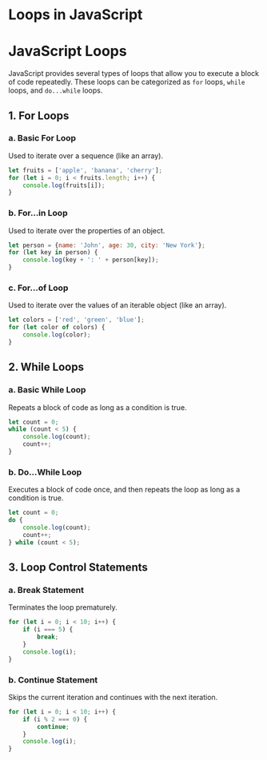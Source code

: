 
Loops in JavaScript
===================

# JavaScript Loops


JavaScript provides several types of loops that allow you to execute a block of code repeatedly. These loops can be categorized as `for` loops, `while` loops, and `do...while` loops.
## 1. For Loops

### a. Basic For Loop


Used to iterate over a sequence (like an array).  
```javascript  
let fruits = ['apple', 'banana', 'cherry'];  
for (let i = 0; i < fruits.length; i++) {  
    console.log(fruits[i]);  
}  
```
### b. For...in Loop


Used to iterate over the properties of an object.  
```javascript  
let person = {name: 'John', age: 30, city: 'New York'};  
for (let key in person) {  
    console.log(key + ': ' + person[key]);  
}  
```
### c. For...of Loop


Used to iterate over the values of an iterable object (like an array).  
```javascript  
let colors = ['red', 'green', 'blue'];  
for (let color of colors) {  
    console.log(color);  
}  
```
## 2. While Loops

### a. Basic While Loop


Repeats a block of code as long as a condition is true.  
```javascript  
let count = 0;  
while (count < 5) {  
    console.log(count);  
    count++;  
}  
```
### b. Do...While Loop


Executes a block of code once, and then repeats the loop as long as a condition is true.  
```javascript  
let count = 0;  
do {  
    console.log(count);  
    count++;  
} while (count < 5);  
```
## 3. Loop Control Statements

### a. Break Statement


Terminates the loop prematurely.  
```javascript  
for (let i = 0; i < 10; i++) {  
    if (i === 5) {  
        break;  
    }  
    console.log(i);  
}  
```
### b. Continue Statement


Skips the current iteration and continues with the next iteration.  
```javascript  
for (let i = 0; i < 10; i++) {  
    if (i % 2 === 0) {  
        continue;  
    }  
    console.log(i);  
}  
```